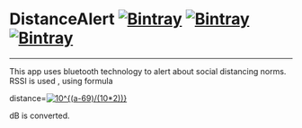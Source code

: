 # DistanceAlert [![Bintray](https://img.shields.io/twitter/url?label=Follow&style=social&url=https%3A%2F%2Ftwitter.com%2FAryanDokania)](https://bintray.com/blocke/releases/scalajack) [![Bintray](https://img.shields.io/github/followers/imaryandokania?style=social)](https://bintray.com/blocke/releases/scalajack) [![Bintray](https://img.shields.io/github/license/imaryandokania/VITgram)](https://bintray.com/blocke/releases/scalajack)
---

This app uses bluetooth technology to alert about social distancing norms. RSSI is used , using formula 

distance=<a href="https://www.codecogs.com/eqnedit.php?latex=10^{(a-69)/(10*2))}" target="_blank"><img src="https://latex.codecogs.com/gif.latex?10^{(a-69)/(10*2))}" title="10^{(a-69)/(10*2))}" /></a>
 
  dB is converted. 
